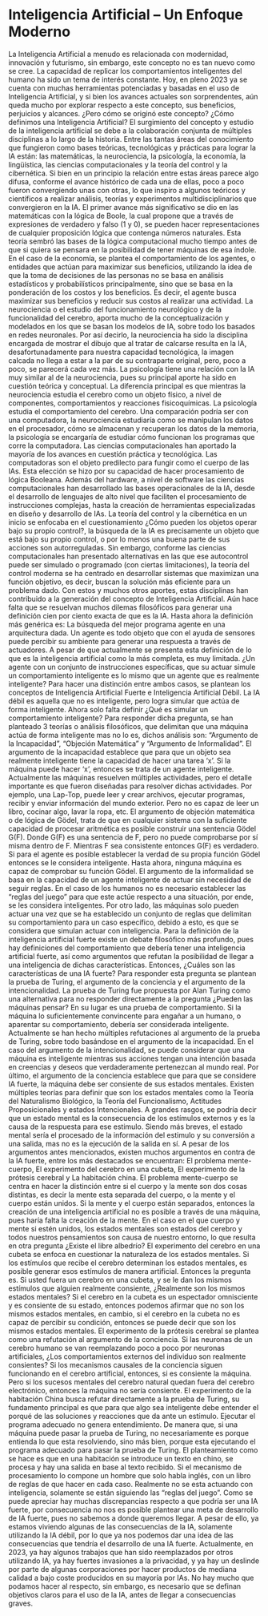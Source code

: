 # Inteligencia Artificial – Un Enfoque Moderno

La Inteligencia Artificial a menudo es relacionada con modernidad, innovación y futurismo, sin embargo, este concepto no es tan nuevo como se cree. La capacidad de replicar los comportamientos inteligentes del humano ha sido un tema de interés constante. Hoy, en pleno 2023 ya se cuenta con muchas herramientas potenciadas y basadas en el uso de Inteligencia Artificial, y si bien los avances actuales son sorprendentes, aún queda mucho por explorar respecto a este concepto, sus beneficios, perjuicios y alcances. ¿Pero cómo se originó este concepto? ¿Cómo definimos una Inteligencia Artificial?
El surgimiento del concepto y estudio de la inteligencia artificial se debe a la colaboración conjunta de múltiples disciplinas a lo largo de la historia. Entre las tantas áreas del conocimiento que fungieron como bases teóricas, tecnológicas y prácticas para lograr la IA están: las matemáticas, la neurociencia, la psicología, la economía, la lingüística, las ciencias computacionales y la teoría del control y la cibernética.
Si bien en un principio la relación entre estas áreas parece algo difusa, conforme el avance histórico de cada una de ellas, poco a poco fueron convergiendo unas con otras, lo que inspiro a algunos teóricos y científicos a realizar análisis, teorías y experimentos multidisciplinarios que convergieron en la IA.
El primer avance más significativo se dio en las matemáticas con la lógica de Boole, la cual propone que a través de expresiones de verdadero y falso (1 y 0), se pueden hacer representaciones de cualquier proposición lógica que contenga números naturales. Esta teoría sembró las bases de la lógica computacional mucho tiempo antes de que si quiera se pensara en la posibilidad de tener máquinas de esa índole.
En el caso de la economía, se plantea el comportamiento de los agentes, o entidades que actúan para maximizar sus beneficios, utilizando la idea de que la toma de decisiones de las personas no se basa en análisis estadísticos y probabilísticos principalmente, sino que se basa en la ponderación de los costos y los beneficios. Es decir, el agente busca maximizar sus beneficios y reducir sus costos al realizar una actividad.
La neurociencia o el estudio del funcionamiento neurológico y de la funcionalidad del cerebro, aporta mucho de la conceptualización y modelados en los que se basan los modelos de IA, sobre todo los basados en redes neuronales. Por así decirlo, la neurociencia ha sido la disciplina encargada de mostrar el dibujo que al tratar de calcarse resulta en la IA, desafortunadamente para nuestra capacidad tecnológica, la imagen calcada no llega a estar a la par de su contraparte original, pero, poco a poco, se parecerá cada vez más.
La psicología tiene una relación con la IA muy similar al de la neurociencia, pues su principal aporte ha sido en cuestión teórica y conceptual. La diferencia principal es que mientras la neurociencia estudia el cerebro como un objeto físico, a nivel de componentes, comportamientos y reacciones fisicoquímicas. La psicología estudia el comportamiento del cerebro. Una comparación podría ser con una computadora, la neurociencia estudiaría como se manipulan los datos en el procesador, cómo se almacenan y recuperan los datos de la memoria, la psicología se encargaría de estudiar cómo funcionan los programas que corre la computadora.
Las ciencias computacionales han aportado la mayoría de los avances en cuestión práctica y tecnológica. Las computadoras son el objeto predilecto para fungir como el cuerpo de las IAs. Esta elección se hizo por su capacidad de hacer procesamiento de lógica Booleana. Además del hardware, a nivel de software las ciencias computacionales han desarrollado las bases operacionales de la IA, desde el desarrollo de lenguajes de alto nivel que faciliten el procesamiento de instrucciones complejas, hasta la creación de herramientas especializadas en diseño y desarrollo de IAs.
La teoría del control y la cibernética en un inicio se enfocaba en el cuestionamiento ¿Cómo pueden los objetos operar bajo su propio control?, la búsqueda de la IA es precisamente un objeto que está bajo su propio control, o por lo menos una buena parte de sus acciones son autorreguladas. Sin embargo, conforme las ciencias computacionales han presentado alternativas en las que ese autocontrol puede ser simulado o programado (con ciertas limitaciones), la teoría del control moderna se ha centrado en desarrollar sistemas que maximizan una función objetivo, es decir, buscan la solución más eficiente para un problema dado.
Con estos y muchos otros aportes, estas disciplinas han contribuido a la generación del concepto de Inteligencia Artificial. Aún hace falta que se resuelvan muchos dilemas filosóficos para generar una definición cien por ciento exacta de que es la IA. Hasta ahora la definición más genérica es:  La búsqueda del mejor programa agente en una arquitectura dada. Un agente es todo objeto que con el ayuda de sensores puede percibir su ambiente para generar una respuesta a través de actuadores.
A pesar de que actualmente se presenta esta definición de lo que es la inteligencia artificial como la más completa, es muy limitada. ¿Un agente con un conjunto de instrucciones específicas, que su actuar simule un comportamiento inteligente es lo mismo que un agente que es realmente inteligente? Para hacer una distinción entre ambos casos, se plantean los conceptos de Inteligencia Artificial Fuerte e Inteligencia Artificial Débil.
La IA débil es aquella que no es inteligente, pero logra simular que actúa de forma inteligente. Ahora solo falta definir ¿Qué es simular un comportamiento inteligente? Para responder dicha pregunta, se han planteado 3 teorías o análisis filosóficos, que delimitan que una máquina actúa de forma inteligente mas no lo es, dichos análisis son: “Argumento de la Incapacidad”, “Objeción Matemática” y “Argumento de Informalidad”.
El argumento de la incapacidad establece que para que un objeto sea realmente inteligente tiene la capacidad de hacer una tarea ‘x’. Si la máquina puede hacer ‘x’, entonces se trata de un agente inteligente. Actualmente las máquinas resuelven múltiples actividades, pero el detalle importante es que fueron diseñadas para resolver dichas actividades. Por ejemplo, una Lap-Top, puede leer y crear archivos, ejecutar programas, recibir y enviar información del mundo exterior. Pero no es capaz de leer un libro, cocinar algo, lavar la ropa, etc.
El argumento de objeción matemática o de lógica de Gödel, trata de que en cualquier sistema con la suficiente capacidad de procesar aritmética es posible construir una sentencia Gödel G(F). Donde G(F) es una sentencia de F, pero no puede comprobarse por sí misma dentro de F. Mientras F sea consistente entonces G(F) es verdadero. Si para el agente es posible establecer la verdad de su propia función Gödel entonces se le considera inteligente. Hasta ahora, ninguna máquina es capaz de comprobar su función Gödel.
El argumento de la informalidad se basa en la capacidad de un agente inteligente de actuar sin necesidad de seguir reglas. En el caso de los humanos no es necesario establecer las “reglas del juego” para que este actúe respecto a una situación, por ende, se les considera inteligentes. Por otro lado, las máquinas solo pueden actuar una vez que se ha establecido un conjunto de reglas que delimitan su comportamiento para un caso específico, debido a esto, es que se considera que simulan actuar con inteligencia.
Para la definición de la inteligencia artificial fuerte existe un debate filosófico más profundo, pues hay definiciones del comportamiento que debería tener una inteligencia artificial fuerte, así como argumentos que refutan la posibilidad de llegar a una inteligencia de dichas características. Entonces, ¿Cuáles son las características de una IA fuerte? Para responder esta pregunta se plantean la prueba de Turing, el argumento de la conciencia y el argumento de la intencionalidad.
La prueba de Turing fue propuesta por Alan Turing como una alternativa para no responder directamente a la pregunta ¿Pueden las máquinas pensar? En su lugar es una prueba de comportamiento. Si la máquina lo suficientemente convincente para engañar a un humano, o aparentar su comportamiento, debería ser considerada inteligente. Actualmente se han hecho múltiples refutaciones al argumento de la prueba de Turing, sobre todo basándose en el argumento de la incapacidad.
En el caso del argumento de la intencionalidad, se puede considerar que una máquina es inteligente mientras sus acciones tengan una intención basada en creencias y deseos que verdaderamente pertenezcan al mundo real.
Por último, el argumento de la conciencia establece que para que se considere IA fuerte, la máquina debe ser consiente de sus estados mentales. Existen múltiples teorías para definir que son los estados mentales como la Teoría del Naturalismo Biológico, la Teoría del Funcionalismo, Actitudes Proposicionales y estados Intencionales. A grandes rasgos, se podría decir que un estado mental es la consecuencia de los estímulos externos y es la causa de la respuesta para ese estimulo. Siendo más breves, el estado mental sería el procesado de la información del estimulo y su conversión a una salida, mas no es la ejecución de la salida en sí.
A pesar de los argumentos antes mencionados, existen muchos argumentos en contra de la IA fuerte, entre los más destacados se encuentran: El problema mente-cuerpo, El experimento del cerebro en una cubeta, El experimento de la prótesis cerebral y La habitación china.
El problema mente-cuerpo se centra en hacer la distinción entre si el cuerpo y la mente son dos cosas distintas, es decir la mente esta separada del cuerpo, o la mente y el cuerpo están unidos. Si la mente y el cuerpo están separados, entonces la creación de una inteligencia artificial no es posible a través de una máquina, pues haría falta la creación de la mente. En el caso en el que cuerpo y mente si estén unidos, los estados mentales son estados del cerebro y todos nuestros pensamientos son causa de nuestro entorno, lo que resulta en otra pregunta ¿Existe el libre albedrío?
El experimento del cerebro en una cubeta se enfoca en cuestionar la naturaleza de los estados mentales. Si los estímulos que recibe el cerebro determinan los estados mentales, es posible generar esos estímulos de manera artificial. Entonces la pregunta es. Si usted fuera un cerebro en una cubeta, y se le dan los mismos estímulos que alguien realmente consiente, ¿Realmente son los mismos estados mentales? Si el cerebro en la cubeta es un espectador omnisciente y es consiente de su estado, entonces podemos afirmar que no son los mismos estados mentales, en cambio, si el cerebro en la cubeta no es capaz de percibir su condición, entonces se puede decir que son los mismos estados mentales.
El experimento de la prótesis cerebral se plantea como una refutación al argumento de la conciencia. Si las neuronas de un cerebro humano se van reemplazando poco a poco por neuronas artificiales, ¿Los comportamientos externos del individuo son realmente consientes? Si los mecanismos causales de la conciencia siguen funcionando en el cerebro artificial, entonces, si es consiente la máquina. Pero si los sucesos mentales del cerebro natural quedan fuera del cerebro electrónico, entonces la máquina no sería consiente.
El experimento de la habitación China busca refutar directamente a la prueba de Turing, su fundamento principal es que para que algo sea inteligente debe entender el porqué de las soluciones y reacciones que da ante un estímulo. Ejecutar el programa adecuado no genera entendimiento. De manera que, si una máquina puede pasar la prueba de Turing, no necesariamente es porque entienda lo que esta resolviendo, sino más bien, porque esta ejecutando el programa adecuado para pasar la prueba de Turing. El planteamiento como se hace es que en una habitación se introduce un texto en chino, se procesa y hay una salida en base al texto recibido. Si el mecanismo de procesamiento lo compone un hombre que solo habla inglés, con un libro de reglas de que hacer en cada caso. Realmente no se esta actuando con inteligencia, solamente se están siguiendo las “reglas del juego”.
Como se puede apreciar hay muchas discrepancias respecto a que podría ser una IA fuerte, por consecuencia no nos es posible plantear una meta de desarrollo de IA fuerte, pues no sabemos a donde queremos llegar. A pesar de ello, ya estamos viviendo algunas de las consecuencias de la IA, solamente utilizando la IA débil, por lo que ya nos podemos dar una idea de las consecuencias que tendría el desarrollo de una IA fuerte.
Actualmente, en 2023, ya hay algunos trabajos que han sido reemplazados por otros utilizando IA, ya hay fuertes invasiones a la privacidad, y ya hay un deslinde por parte de algunas corporaciones por hacer productos de mediana calidad a bajo coste producidos en su mayoría por IAs. No hay mucho que podamos hacer al respecto, sin embargo, es necesario que se definan objetivos claros para el uso de la IA, antes de llegar a consecuencias graves.
